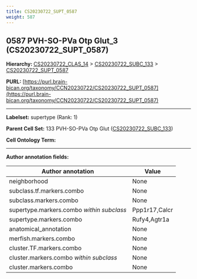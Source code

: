 ```yaml
---
title: CS20230722_SUPT_0587
weight: 587
---
```

## 0587 PVH-SO-PVa Otp Glut_3 (CS20230722_SUPT_0587)
<b>Hierarchy: </b>
[CS20230722_CLAS_14](../CS20230722_CLAS_14) >
[CS20230722_SUBC_133](../CS20230722_SUBC_133) >
[CS20230722_SUPT_0587](../CS20230722_SUPT_0587)

**PURL:** [https://purl.brain-bican.org/taxonomy/CCN20230722/CS20230722_SUPT_0587](https://purl.brain-bican.org/taxonomy/CCN20230722/CS20230722_SUPT_0587)

---


**Labelset:** supertype (Rank: 1)

**Parent Cell Set:** 133 PVH-SO-PVa Otp Glut ([CS20230722_SUBC_133](../CS20230722_SUBC_133))



**Cell Ontology Term:** 

[MARKER GENES.]: #


---

[TRANSFERRED ANNOTATIONS.]: #


[AUTHOR ANNOTATION FIELDS.]: #


**Author annotation fields:**

| Author annotation | Value |
|-------------------|-------|
|neighborhood|None|
|subclass.tf.markers.combo|None|
|subclass.markers.combo|None|
|supertype.markers.combo _within subclass_|Ppp1r17,Calcr|
|supertype.markers.combo|Rufy4,Agtr1a|
|anatomical_annotation|None|
|merfish.markers.combo|None|
|cluster.TF.markers.combo|None|
|cluster.markers.combo _within subclass_|None|
|cluster.markers.combo|None|
